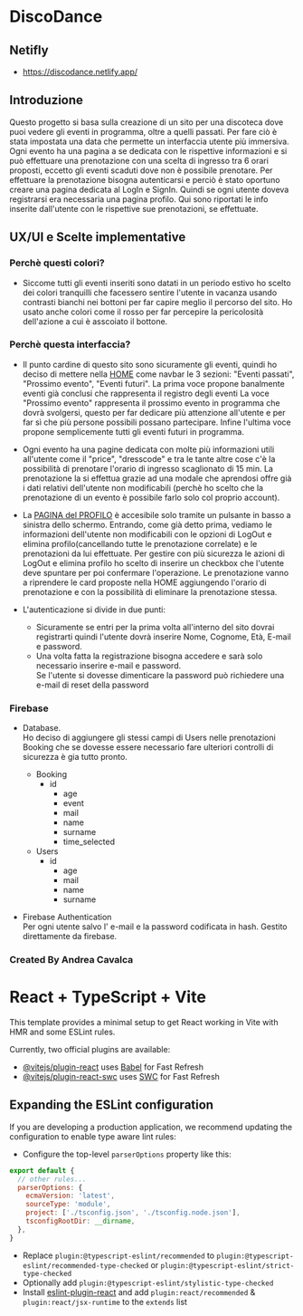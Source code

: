 # DiscoDance

## Netifly
- https://discodance.netlify.app/

## Introduzione
Questo progetto si basa sulla creazione di un sito per una discoteca dove puoi vedere gli eventi in programma, oltre a quelli passati. Per fare ciò è stata impostata una data che permette un interfaccia utente più immersiva. Ogni evento ha una pagina a se dedicata con le rispettive informazioni e si può effettuare una prenotazione con una scelta di ingresso tra 6 orari proposti, eccetto gli eventi scaduti dove non è possibile prenotare.
Per effettuare la prenotazione bisogna autenticarsi e perciò è stato oportuno creare una pagina dedicata al LogIn e SignIn. 
Quindi se ogni utente doveva registrarsi era necessaria una pagina profilo. Qui sono riportati le info inserite dall'utente con le rispettive sue prenotazioni, se effettuate.

## UX/UI e Scelte implementative
### Perchè questi colori?
  - Siccome tutti gli eventi inseriti sono datati in un periodo estivo ho scelto dei colori tranquilli che facessero sentire l'utente in vacanza usando contrasti bianchi nei bottoni per far capire meglio il percorso del sito. Ho usato anche colori come il rosso per far percepire la pericolosità dell'azione a cui è asscoiato il bottone.

### Perchè questa interfaccia?
  - Il punto cardine di questo sito sono sicuramente gli eventi, quindi ho deciso di mettere nella <u>HOME</u> come navbar le 3 sezioni: "Eventi passati", "Prossimo evento", "Eventi futuri".
  La prima voce propone banalmente eventi già conclusi che rappresenta il registro degli eventi
  La voce "Prossimo evento" rappresenta il prossimo evento in programma che dovrà svolgersi, questo per far dedicare più attenzione all'utente e per far sì che più persone possibili possano partecipare.
  Infine l'ultima voce propone semplicemente tutti gli eventi futuri in programma.

  - Ogni evento ha una pagine dedicata con molte più informazioni utili all'utente come il "price", "dresscode" e tra le tante altre cose c'è la possibilità di prenotare l'orario di ingresso scaglionato di 15 min. La prenotazione la si effettua grazie ad una modale che aprendosi offre già i dati relativi dell'utente non modificabili (perchè ho scelto che la prenotazione di un evento è possibile farlo solo col proprio account).

  - La <u>PAGINA del PROFILO</u> è accesibile solo tramite un pulsante in basso a sinistra dello schermo. Entrando, come già detto prima, vediamo le informazioni dell'utente non modificabili con le opzioni di LogOut e elimina profilo(cancellando tutte le prenotazione correlate) e le prenotazioni da lui effettuate. Per gestire con più sicurezza le azioni di LogOut e elimina profilo ho scelto di inserire un checkbox che l'utente deve spuntare per poi confermare l'operazione.
  Le prenotazione vanno a riprendere le card proposte nella HOME aggiungendo l'orario di prenotazione e con la possibilità di eliminare la prenotazione stessa.

  - L'autenticazione si divide in due punti:    
    - Sicuramente se entri per la prima volta all'interno del sito dovrai registrarti quindi l'utente dovrà inserire Nome, Cognome, Età, E-mail e password.
    - Una volta fatta la registrazione bisogna accedere e sarà solo necessario inserire e-mail e password.   
    Se l'utente si dovesse dimenticare la password può richiedere una e-mail di reset della password
    
### Firebase
  - Database.   
    Ho deciso di aggiungere gli stessi campi di Users nelle prenotazioni Booking che se dovesse essere necessario fare ulteriori controlli di sicurezza è gia tutto pronto.
    - Booking
      - id
        - age
        - event
        - mail
        - name
        - surname
        - time_selected
    - Users
      - id
        - age 
        - mail 
        - name 
        - surname   
  
  - Firebase Authentication   
    Per ogni utente salvo l' e-mail e la password codificata in hash. Gestito direttamente da firebase.

 ### Created By Andrea Cavalca

# React + TypeScript + Vite

This template provides a minimal setup to get React working in Vite with HMR and some ESLint rules.

Currently, two official plugins are available:

- [@vitejs/plugin-react](https://github.com/vitejs/vite-plugin-react/blob/main/packages/plugin-react/README.md) uses [Babel](https://babeljs.io/) for Fast Refresh
- [@vitejs/plugin-react-swc](https://github.com/vitejs/vite-plugin-react-swc) uses [SWC](https://swc.rs/) for Fast Refresh

## Expanding the ESLint configuration

If you are developing a production application, we recommend updating the configuration to enable type aware lint rules:

- Configure the top-level `parserOptions` property like this:

```js
export default {
  // other rules...
  parserOptions: {
    ecmaVersion: 'latest',
    sourceType: 'module',
    project: ['./tsconfig.json', './tsconfig.node.json'],
    tsconfigRootDir: __dirname,
  },
}
```

- Replace `plugin:@typescript-eslint/recommended` to `plugin:@typescript-eslint/recommended-type-checked` or `plugin:@typescript-eslint/strict-type-checked`
- Optionally add `plugin:@typescript-eslint/stylistic-type-checked`
- Install [eslint-plugin-react](https://github.com/jsx-eslint/eslint-plugin-react) and add `plugin:react/recommended` & `plugin:react/jsx-runtime` to the `extends` list


